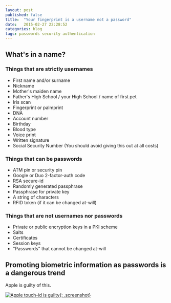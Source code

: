 ```yaml
---
layout: post
published: false
title:  "Your fingerprint is a username not a password"
date:   2015-02-27 22:28:52
categories: blog
tags: passwords security authentication
---
```


## What's in a name?

### Things that are strictly usernames
+ First name and/or surname
+ Nickname
+ Mother's maiden name
+ Father's High School / your High School / name of first pet
+ Iris scan
+ Fingerprint or palmprint
+ DNA
+ Account number
+ Birthday
+ Blood type
+ Voice print
+ Written signature
+ Social Security Number (You should avoid giving this out at all costs)

### Things that can be passwords
+ ATM pin or security pin
+ Google or Duo 2-factor-auth code
+ RSA secure-id
+ Randomly generated passphrase
+ Passphrase for private key
+ A string of characters
+ RFID token (if it can be changed at-will)

### Things that are not usernames nor passwords
+ Private or public encryption keys in a PKI scheme
+ Salts
+ Certificates
+ Session keys
+ "Passwords" that cannot be changed at-will

## Promoting biometric information as passwords is a dangerous trend
Apple is guilty of this.

<a href="https://i.imgur.com/AxDmUlU.png">![Apple touch-id is guilty](https://i.imgur.com/AxDmUlU.png){: .screenshot}</a>

